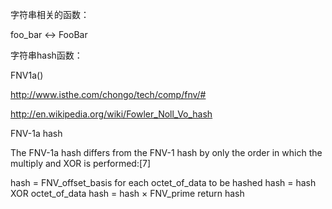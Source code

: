 字符串相关的函数：

foo_bar <-> FooBar 

字符串hash函数：

FNV1a()

http://www.isthe.com/chongo/tech/comp/fnv/#

http://en.wikipedia.org/wiki/Fowler_Noll_Vo_hash

FNV-1a hash

The FNV-1a hash differs from the FNV-1 hash by only the order in which the multiply and XOR is performed:[7]

   hash = FNV_offset_basis
   for each octet_of_data to be hashed
        hash = hash XOR octet_of_data
        hash = hash × FNV_prime
   return hash
